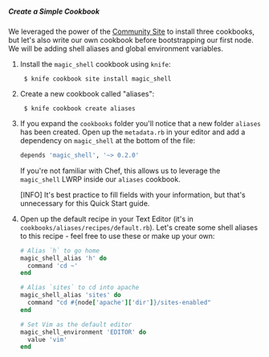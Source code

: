 ##### Create a Simple Cookbook
We leveraged the power of the [Community Site][apache2-cookbook] to install three cookbooks, but let's also write our own cookbook before bootstrapping our first node. We will be adding shell aliases and global environment variables.

1. Install the `magic_shell` cookbook using `knife`:

        $ knife cookbook site install magic_shell

1. Create a new cookbook called "aliases":

        $ knife cookbook create aliases

1. If you expand the `cookbooks` folder you'll notice that a new folder `aliases` has been created. Open up the `metadata.rb` in your editor and add a dependency on `magic_shell` at the bottom of the file:

    ```ruby
    depends 'magic_shell', '~> 0.2.0'
    ```

    If you're not familiar with Chef, this allows us to leverage the `magic_shell` LWRP inside our `aliases` cookbook.

    [INFO] It's best practice to fill fields with your information, but that's unnecessary for this Quick Start guide.

1. Open up the default recipe in your Text Editor (it's in `cookbooks/aliases/recipes/default.rb`). Let's create some shell aliases to this recipe - feel free to use these or make up your own:

    ```ruby
    # Alias `h` to go home
    magic_shell_alias 'h' do
      command 'cd ~'
    end

    # Alias `sites` to cd into apache
    magic_shell_alias 'sites' do
      command "cd #{node['apache']['dir']}/sites-enabled"
    end

    # Set Vim as the default editor
    magic_shell_environment 'EDITOR' do
      value 'vim'
    end
    ```

[apache2-cookbook]: http://community.opscode.com/cookbooks/apache2 "Opscode Apache2 Cookbook"
